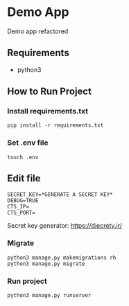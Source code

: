 # Demo App
Demo app refactored

## Requirements
- python3

## How to Run Project

### Install requirements.txt
    pip install -r requirements.txt

### Set .env file
    touch .env
    
## Edit file
    SECRET_KEY=*GENERATE A SECRET KEY*
    DEBUG=TRUE
    CTS_IP=
    CTS_PORT=

Secret key generator: https://djecrety.ir/
    
### Migrate
    python3 manage.py makemigrations rh
    python3 manage.py migrate

### Run project
    python3 manage.py runserver


